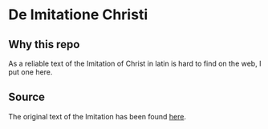 # De Imitatione Christi

## Why this repo
As a reliable text of the Imitation of Christ in latin is hard to find on the web, I put one here.

## Source
The original text of the Imitation has been found [here](http://www.ultramontes.pl/de_imitatione.htm).
